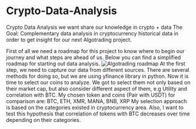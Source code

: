 # Crypto-Data-Analysis
Crypto Data Analysis
we want share our knowledge in crypto + data
The Goal: Complementary data analysis in cryptocurrency historical data in order to get insight for our next Algotrading project.

First of all we need a roadmap for this project to know where to begin our journey and what steps are ahead of us.
Below you can find a simplified roadmap for starting out data analysis.
![Algotrading roadmap](https://user-images.githubusercontent.com/100773115/215308335-3d344d94-a3bd-4917-b748-45e1f7323e03.jpg)
At the first step, we need to capture our data from different sources. There are several methods for doing so, but we are using yfinance library in python. Now it is time to select our coins to analyze. We got to select them not only based on their market cap, but also consider different aspect of them, e.g Utility and correlation with BTC.
My chosen token and coins (Pair with USDT) for comparison are: BTC, ETH, XMR, MANA, BNB, XRP
My selection approach is based on the categories existed in cryptocurrency area. Also, I want to test this hypothesis that correlation of tokens with BTC decreases over time depending on their categories.


